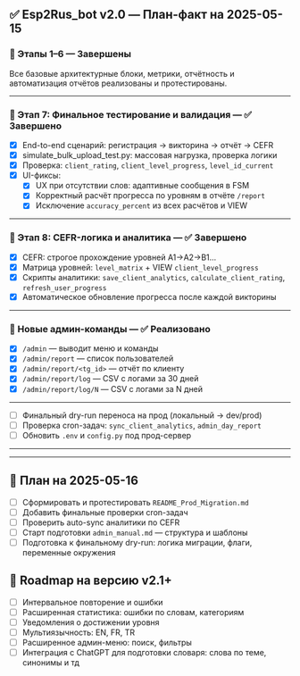 ## ✅ Esp2Rus_bot v2.0 — План-факт на 2025-05-15

### 🔹 Этапы 1–6 — Завершены
Все базовые архитектурные блоки, метрики, отчётность и автоматизация отчётов реализованы и протестированы.

---

### 🔹 Этап 7: Финальное тестирование и валидация — ✅ Завершено
- [x] End-to-end сценарий: регистрация → викторина → отчёт → CEFR
- [x] simulate_bulk_upload_test.py: массовая нагрузка, проверка логики
- [x] Проверка: `client_rating`, `client_level_progress`, `level_id_current`
- [x] UI-фиксы:
  - [x] UX при отсутствии слов: адаптивные сообщения в FSM
  - [x] Корректный расчёт прогресса по уровням в отчёте `/report`
  - [x] Исключение `accuracy_percent` из всех расчётов и VIEW

---

### 🔹 Этап 8: CEFR-логика и аналитика — ✅ Завершено
- [x] CEFR: строгое прохождение уровней A1→A2→B1...
- [x] Матрица уровней: `level_matrix` + VIEW `client_level_progress`
- [x] Скрипты аналитики: `save_client_analytics`, `calculate_client_rating`, `refresh_user_progress`
- [x] Автоматическое обновление прогресса после каждой викторины

---

### 🔹 Новые админ-команды — ✅ Реализовано
- [x] `/admin` — выводит меню и команды
- [x] `/admin/report` — список пользователей
- [x] `/admin/report/<tg_id>` — отчёт по клиенту
- [x] `/admin/report/log` — CSV с логами за 30 дней
- [x] `/admin/report/log/N` — CSV с логами за N дней

---

- [ ] Финальный dry-run переноса на прод (локальный → dev/prod)
- [ ] Проверка cron-задач: `sync_client_analytics`, `admin_day_report`
- [ ] Обновить `.env` и `config.py` под прод-сервер

---


---

## 📅 План на 2025-05-16
- [ ] Сформировать и протестировать `README_Prod_Migration.md`
- [ ] Добавить финальные проверки cron-задач
- [ ] Проверить auto-sync аналитики по CEFR
- [ ] Старт подготовки `admin_manual.md` — структура и шаблоны
- [ ] Подготовка к финальному dry-run: логика миграции, флаги, переменные окружения

## 🧭 Roadmap на версию v2.1+
- [ ] Интервальное повторение и ошибки
- [ ] Расширенная статистика: ошибки по словам, категориям
- [ ] Уведомления о достижении уровня
- [ ] Мультиязычность: EN, FR, TR
- [ ] Расширенное админ-меню: поиск, фильтры
- [ ] Интеграция с ChatGPT для подготовки словаря: слова по теме, синонимы и тд